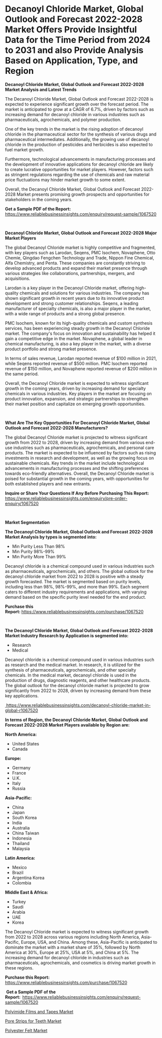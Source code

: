 <p><h1>Decanoyl Chloride Market, Global Outlook and Forecast 2022-2028 Market Offers Provide Insightful Data for the Time Period from 2024 to 2031 and also Provide Analysis Based on Application, Type, and Region</h1></p><p><strong>Decanoyl Chloride Market, Global Outlook and Forecast 2022-2028 Market Analysis and Latest Trends</strong></p>
<p><p>The Decanoyl Chloride Market, Global Outlook and Forecast 2022-2028 is expected to experience significant growth over the forecast period. The market is anticipated to grow at a CAGR of 6.7%, driven by factors such as increasing demand for decanoyl chloride in various industries such as pharmaceuticals, agrochemicals, and polymer production. </p><p>One of the key trends in the market is the rising adoption of decanoyl chloride in the pharmaceutical sector for the synthesis of various drugs and pharmaceutical intermediates. Additionally, the growing use of decanoyl chloride in the production of pesticides and herbicides is also expected to fuel market growth.</p><p>Furthermore, technological advancements in manufacturing processes and the development of innovative applications for decanoyl chloride are likely to create lucrative opportunities for market players. However, factors such as stringent regulations regarding the use of chemicals and raw material price fluctuations may hinder market growth to some extent.</p><p>Overall, the Decanoyl Chloride Market, Global Outlook and Forecast 2022-2028 Market presents promising growth prospects and opportunities for stakeholders in the coming years.</p></p>
<p><strong>Get a Sample PDF of the Report:&nbsp;</strong> <a href="https://www.reliablebusinessinsights.com/enquiry/request-sample/1067520">https://www.reliablebusinessinsights.com/enquiry/request-sample/1067520</a></p>
<p>&nbsp;</p>
<p><strong>Decanoyl Chloride Market, Global Outlook and Forecast 2022-2028 Major Market Players</strong></p>
<p><p>The global Decanoyl Chloride market is highly competitive and fragmented, with key players such as Larodan, Seqens, PMC Isochem, Novaphene, Otto Chemie, Qingdao Fengchen Technology and Trade, Nippon Fine Chemical, Alfa Chemistry, and Penta. These companies are constantly striving to develop advanced products and expand their market presence through various strategies like collaborations, partnerships, mergers, and acquisitions.</p><p>Larodan is a key player in the Decanoyl Chloride market, offering high-quality chemicals and solutions for various industries. The company has shown significant growth in recent years due to its innovative product development and strong customer relationships. Seqens, a leading manufacturer of specialty chemicals, is also a major player in the market, with a wide range of products and a strong global presence.</p><p>PMC Isochem, known for its high-quality chemicals and custom synthesis services, has been experiencing steady growth in the Decanoyl Chloride market. The company's focus on innovation and sustainability has helped it gain a competitive edge in the market. Novaphene, a global leader in chemical manufacturing, is also a key player in the market, with a diverse product portfolio and strong market presence.</p><p>In terms of sales revenue, Larodan reported revenue of $100 million in 2021, while Seqens reported revenue of $500 million. PMC Isochem reported revenue of $150 million, and Novaphene reported revenue of $200 million in the same period.</p><p>Overall, the Decanoyl Chloride market is expected to witness significant growth in the coming years, driven by increasing demand for specialty chemicals in various industries. Key players in the market are focusing on product innovation, expansion, and strategic partnerships to strengthen their market position and capitalize on emerging growth opportunities.</p></p>
<p>&nbsp;</p>
<p><strong>What Are The Key Opportunities For Decanoyl Chloride Market, Global Outlook and Forecast 2022-2028 Manufacturers?</strong></p>
<p><p>The global Decanoyl Chloride market is projected to witness significant growth from 2022 to 2028, driven by increasing demand from various end-use industries such as pharmaceuticals, agrochemicals, and personal care products. The market is expected to be influenced by factors such as rising investments in research and development, as well as the growing focus on sustainable chemicals. Key trends in the market include technological advancements in manufacturing processes and the shifting preferences towards eco-friendly alternatives. Overall, the Decanoyl Chloride market is poised for substantial growth in the coming years, with opportunities for both established players and new entrants.</p></p>
<p><strong>Inquire or Share Your Questions If Any Before Purchasing This Report:</strong> <a href="https://www.reliablebusinessinsights.com/enquiry/pre-order-enquiry/1067520">https://www.reliablebusinessinsights.com/enquiry/pre-order-enquiry/1067520</a></p>
<p>&nbsp;</p>
<p><strong>Market Segmentation</strong></p>
<p><strong>The Decanoyl Chloride Market, Global Outlook and Forecast 2022-2028 Market Analysis by types is segmented into:</strong></p>
<p><ul><li>Min Purity Less Than 98%</li><li>Min Purity 98%-99%</li><li>Min Purity More Than 99%</li></ul></p>
<p><p>Decanoyl chloride is a chemical compound used in various industries such as pharmaceuticals, agrochemicals, and others. The global outlook for the decanoyl chloride market from 2022 to 2028 is positive with a steady growth forecasted. The market is segmented based on purity levels, including less than 98%, 98%-99%, and more than 99%. Each segment caters to different industry requirements and applications, with varying demand based on the specific purity level needed for the end product.</p></p>
<p><strong>Purchase this Report:&nbsp;</strong><a href="https://www.reliablebusinessinsights.com/purchase/1067520">https://www.reliablebusinessinsights.com/purchase/1067520</a></p>
<p>&nbsp;</p>
<p><strong>The Decanoyl Chloride Market, Global Outlook and Forecast 2022-2028 Market Industry Research by Application is segmented into:</strong></p>
<p><ul><li>Research</li><li>Medical</li></ul></p>
<p><p>Decanoyl chloride is a chemical compound used in various industries such as research and the medical market. In research, it is utilized for the synthesis of pharmaceuticals, agrochemicals, and other specialty chemicals. In the medical market, decanoyl chloride is used in the production of drugs, diagnostic reagents, and other healthcare products. The global outlook for the decanoyl chloride market is projected to grow significantly from 2022 to 2028, driven by increasing demand from these key applications.</p></p>
<p><a href="https://www.reliablebusinessinsights.com/decanoyl-chloride-market-in-global-r1067520">&nbsp;https://www.reliablebusinessinsights.com/decanoyl-chloride-market-in-global-r1067520</a></p>
<p><strong>In terms of Region, the Decanoyl Chloride Market, Global Outlook and Forecast 2022-2028 Market Players available by Region are:</strong></p>
<p>
    <p> <strong> North America: </strong>
        <ul>
            <li>United States</li>
            <li>Canada</li>
        </ul>
        </p> 
    <p> <strong> Europe: </strong>
        <ul>
            <li>Germany</li>
            <li>France</li>
            <li>U.K.</li>
            <li>Italy</li>
            <li>Russia</li>
        </ul>
        </p> 
    <p> <strong> Asia-Pacific: </strong>
        <ul>
            <li>China</li>
            <li>Japan</li>
            <li>South Korea</li>
            <li>India</li>
            <li>Australia</li>
            <li>China Taiwan</li>
            <li>Indonesia</li>
            <li>Thailand</li>
            <li>Malaysia</li>
        </ul>
        </p> 
    <p> <strong> Latin America: </strong>
        <ul>
            <li>Mexico</li>
            <li>Brazil</li>
            <li>Argentina Korea</li>
            <li>Colombia</li>
        </ul>
        </p> 
    <p> <strong> Middle East & Africa: </strong>
        <ul>
            <li>Turkey</li>
            <li>Saudi</li>
            <li>Arabia</li>
            <li>UAE</li>
            <li>Korea</li>
        </ul>
    </p>
    </p>
<p><p>The Decanoyl Chloride market is expected to witness significant growth from 2022 to 2028 across various regions including North America, Asia-Pacific, Europe, USA, and China. Among these, Asia-Pacific is anticipated to dominate the market with a market share of 35%, followed by North America at 30%, Europe at 25%, USA at 5%, and China at 5%. The increasing demand for decanoyl chloride in industries such as pharmaceuticals, agrochemicals, and cosmetics is driving market growth in these regions.</p></p>
<p><strong>Purchase this Report: </strong><a href="https://www.reliablebusinessinsights.com/purchase/1067520">https://www.reliablebusinessinsights.com/purchase/1067520</a></p>
<p>&nbsp;<strong>Get a Sample PDF of the Report:&nbsp;&nbsp;</strong><a href="https://www.reliablebusinessinsights.com/enquiry/request-sample/1067520">https://www.reliablebusinessinsights.com/enquiry/request-sample/1067520</a></p>
<p><strong></strong></p>
<p><p><a href="https://github.com/sydneyHley85/Market-Research-Report-List-1/blob/main/polyimide-films-and-tapes-market.md">Polyimide Films and Tapes Market</a></p><p><a href="https://github.com/JordyBecker/Market-Research-Report-List-1/blob/main/pore-strips-for-teeth-market.md">Pore Strips for Teeth Market</a></p><p><a href="https://github.com/neilMartin36/Market-Research-Report-List-1/blob/main/polyester-felt-market.md">Polyester Felt Market</a></p></p>